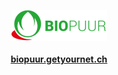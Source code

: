 ﻿
<p align="center">
  <img src="Logos/logo2.png"><br><br>
  <b><a href="biopuur.getyournet.ch">biopuur.getyournet.ch</a></b><br><br>
</p>
